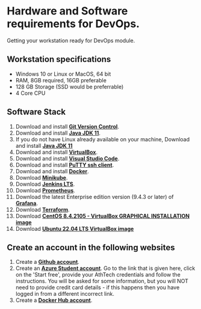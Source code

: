 # Hardware and Software requirements for DevOps.
Getting your workstation ready for DevOps module.
&nbsp;
&nbsp;

## Workstation specifications
- Windows 10 or Linux or MacOS, 64 bit
- RAM, 8GB required, 16GB preferable
- 128 GB Storage (SSD would be preferrable)
- 4 Core CPU

## Software Stack
1. Download and install **[Git Version Control](https://git-scm.com/downloads)**.
2. Download and install **[Java JDK 11](https://adoptopenjdk.net/)**.
3. If you do not have Linux already available on your machine, Download and install **[Java JDK 11](https://adoptopenjdk.net/)**
4. Download and install **[VirtualBox](https://www.virtualbox.org/wiki/Downloads)**.
5. Download and install **[Visual Studio Code](https://code.visualstudio.com/)**.
6. Download and install **[PuTTY ssh client](https://www.putty.org/)**.
7. Download and install **[Docker](https://www.docker.com/products/docker-desktop)**.
8. Download  **[Minikube](https://minikube.sigs.k8s.io/docs/start/)**.
9. Download **[Jenkins LTS](https://www.jenkins.io/download/)**.
10. Download **[Prometheus](https://prometheus.io/download/)**.
11. Download the latest Enterprise edition version (9.4.3 or later) of **[Grafana](https://grafana.com/grafana/download)**.
12. Download **[Terraform](https://www.terraform.io/downloads.html)**.
13. Download **[CentOS 8.4.2105 - VirtualBox GRAPHICAL INSTALLATION image](https://www.linuxvmimages.com/images/centos-8/)**
14. Download **[Ubuntu 22.04 LTS VirtualBox image](https://www.linuxvmimages.com/images/ubuntu-2204/)**

## Create an account in the following websites
1. Create a **[Github account](https://github.com/join)**.
2. Create an **[Azure Student account](https://azure.microsoft.com/en-us/free/students/)**. Go to the link that is given here, click on the 'Start free', provide your AthTech credentials and follow the instructions. You will be asked for some information, but you will NOT need to provide credit card details - if this happens then you have logged in from a different incorrect link.
3. Create a **[Docker Hub account](https://hub.docker.com/)**.



